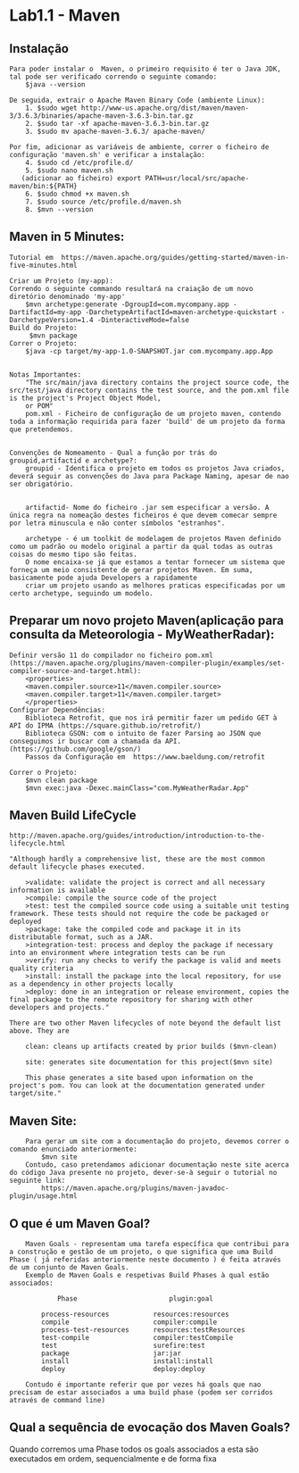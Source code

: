 # Lab1.1 - Maven


## Instalação
    Para poder instalar o  Maven, o primeiro requisito é ter o Java JDK, tal pode ser verificado correndo o seguinte comando:
        $java --version

    De seguida, extrair o Apache Maven Binary Code (ambiente Linux):
        1. $sudo wget http://www-us.apache.org/dist/maven/maven-3/3.6.3/binaries/apache-maven-3.6.3-bin.tar.gz 
        2. $sudo tar -xf apache-maven-3.6.3-bin.tar.gz
        3. $sudo mv apache-maven-3.6.3/ apache-maven/ 
        
    Por fim, adicionar as variáveis de ambiente, correr o ficheiro de configuração 'maven.sh' e verificar a instalação:
        4. $sudo cd /etc/profile.d/
        5. $sudo nano maven.sh
       (adicionar ao ficheiro) export PATH=usr/local/src/apache-maven/bin:${PATH}
        6. $sudo chmod +x maven.sh
        7. $sudo source /etc/profile.d/maven.sh
        8. $mvn --version

## Maven in 5 Minutes:
    Tutorial em  https://maven.apache.org/guides/getting-started/maven-in-five-minutes.html

    Criar um Projeto (my-app):
    Correndo o seguinte commando resultará na craiação de um novo diretório denominado 'my-app'
        $mvn archetype:generate -DgroupId=com.mycompany.app -DartifactId=my-app -DarchetypeArtifactId=maven-archetype-quickstart -DarchetypeVersion=1.4 -DinteractiveMode=false
    Build do Projeto:
         $mvn package
    Correr o Projeto:
        $java -cp target/my-app-1.0-SNAPSHOT.jar com.mycompany.app.App
   
    
    Notas Importantes:
        "The src/main/java directory contains the project source code, the src/test/java directory contains the test source, and the pom.xml file is the project's Project Object Model, 
        or POM"
        pom.xml - Ficheiro de configuração de um projeto maven, contendo toda a informação requirida para fazer 'build' de um projeto da forma que pretendemos.


    Convenções de Nomeamento - Qual a função por trás do groupid,artifactid e archetype?:
        groupid - Identifica o projeto em todos os projetos Java criados, deverá seguir as convenções do Java para Package Naming, apesar de nao ser obrigatório.
       

        artifactid- Nome do ficheiro .jar sem especificar a versão. A única regra na nomeação destes ficheiros é que devem comecar sempre por letra minuscula e não conter símbolos "estranhos".

        archetype - é um toolkit de modelagem de projetos Maven definido como um padrão ou modelo original a partir da qual todas as outras coisas do mesmo tipo são feitas. 
        O nome encaixa-se já que estamos a tentar fornecer um sistema que forneça um meio consistente de gerar projetos Maven. Em suma, basicamente pode ajuda Developers a rapidamente 
        criar um projeto usando as melhores praticas especificadas por um certo archetype, seguindo um modelo.
        
       

   



## Preparar um novo projeto Maven(aplicação para consulta da Meteorologia - MyWeatherRadar):
    Definir versão 11 do compilador no ficheiro pom.xml (https://maven.apache.org/plugins/maven-compiler-plugin/examples/set-compiler-source-and-target.html): 
        <properties>
        <maven.compiler.source>11</maven.compiler.source>
        <maven.compiler.target>11</maven.compiler.target>
        </properties>
    Configurar Dependências:
        Biblioteca Retrofit, que nos irá permitir fazer um pedido GET à API do IPMA (https://square.github.io/retrofit/)
        Biblioteca GSON: com o intuito de fazer Parsing ao JSON que conseguimos ir buscar com a chamada da API. (https://github.com/google/gson/)
        Passos da Configuração em  https://www.baeldung.com/retrofit

    Correr o Projeto:
        $mvn clean package 
        $mvn exec:java -Dexec.mainClass="com.MyWeatherRadar.App"  



## Maven Build LifeCycle
    http://maven.apache.org/guides/introduction/introduction-to-the-lifecycle.html

    "Although hardly a comprehensive list, these are the most common default lifecycle phases executed.

        >validate: validate the project is correct and all necessary information is available
        >compile: compile the source code of the project
        >test: test the compiled source code using a suitable unit testing framework. These tests should not require the code be packaged or deployed
        >package: take the compiled code and package it in its distributable format, such as a JAR.
        >integration-test: process and deploy the package if necessary into an environment where integration tests can be run
        >verify: run any checks to verify the package is valid and meets quality criteria
        >install: install the package into the local repository, for use as a dependency in other projects locally
        >deploy: done in an integration or release environment, copies the final package to the remote repository for sharing with other developers and projects."

    There are two other Maven lifecycles of note beyond the default list above. They are

        clean: cleans up artifacts created by prior builds ($mvn-clean)

        site: generates site documentation for this project($mvn site) 
    
        This phase generates a site based upon information on the project's pom. You can look at the documentation generated under target/site."

## Maven Site:
        Para gerar um site com a documentação do projeto, devemos correr o comando enunciado anteriormente:
            $mvn site
        Contudo, caso pretendamos adicionar documentação neste site acerca do código Java presente no projeto, dever-se-à seguir o tutorial no seguinte link:
            https://maven.apache.org/plugins/maven-javadoc-plugin/usage.html


## O que é um Maven Goal?
        Maven Goals - representam uma tarefa específica que contribui para a construção e gestão de um projeto, o que significa que uma Build Phase ( já referidas anteriormente neste documento ) é feita através de um conjunto de Maven Goals.
        Exemplo de Maven Goals e respetivas Build Phases à qual estão associados:

                Phase 	                    plugin:goal
            
            process-resources       	resources:resources
            compile 	                compiler:compile
            process-test-resources 	    resources:testResources
            test-compile 	            compiler:testCompile
            test 	                    surefire:test
            package 	                jar:jar
            install 	                install:install
            deploy 	                    deploy:deploy
        
        Contudo é importante referir que por vezes há goals que nao precisam de estar associados a uma build phase (podem ser corridos através de command line)

## Qual a sequência de evocação dos Maven Goals?
Quando corremos uma Phase todos os goals associados a esta são executados em ordem, sequencialmente e de forma fixa